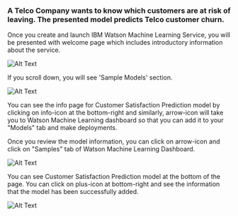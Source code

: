 ### A Telco Company wants to know which customers are at risk of leaving. The presented model predicts Telco customer churn.

Once you create and launch IBM Watson Machine Learning Service, you will be presented with welcome page which includes introductory information about the service.

![Alt Text](http://www.sheawong.com/wp-content/uploads/2013/08/keephatin.gif)

If you scroll down, you will see 'Sample Models' section.

![Alt Text](http://www.sheawong.com/wp-content/uploads/2013/08/keephatin.gif)

You can see the info page for Customer Satisfaction Prediction model by clicking on info-icon at the bottom-right and similarly, arrow-icon will take you to Watson Machine Learning dashboard so that you can add it to your "Models" tab and make deployments.

Once you review the model information, you can click on arrow-icon and click on "Samples" tab of Watson Machine Learning Dashboard.

![Alt Text](http://www.sheawong.com/wp-content/uploads/2013/08/keephatin.gif)

You can see Customer Satisfaction Prediction model at the bottom of the page. You can click on plus-icon at bottom-right and see the information that the model has been successfully added.

![Alt Text](http://www.sheawong.com/wp-content/uploads/2013/08/keephatin.gif)
